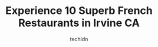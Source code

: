 ---
layout: ampstory
image: https://i0.wp.com/www.depkes.org/wp-content/uploads/2023/06/french-restaurants-0-in-irvine-ca-1685849360.jpeg?resize=640,853
author: techidn
featured: false
description: Discover the impressive array of French Restaurants options in Irvine CA, where you can find 10 of the largest French Restaurants establishments in the area. From renowned classics to hidden
title: Experience 10 Superb French Restaurants in Irvine CA
cover:
   title: Experience 10 Superb French Restaurants in Irvine CA
   subtitle: Rickpate
   background: https://www.depkes.org/wp-content/uploads/2023/06/french-restaurants-0-in-irvine-ca-1685849360.jpeg

pages: 
 - layout: thirds
   top: <h1>#1 Ruths Chris Steak House</h1>
   bottom: "<p>2022 update, removing a few stars - Ruths Chris decor has not held up. It is very plain and not representative of the prices charged. The steaks are no longer tender and</p>"
   background: https://www.depkes.org/wp-content/uploads/2023/06/french-restaurants-1-in-irvine-ca-1685849361.jpeg
   backgroundblur: true
 - layout: thirds
   top: <h1>#2 Mimis Cafe</h1>
   bottom: "<p>I love coming to Mimis café. They have delicious food here. I ordered the pot roast. We also had an appetizer of spinach artichoke dip. I also had the French onion so</p>"
   background: https://www.depkes.org/wp-content/uploads/2023/06/french-restaurants-2-in-irvine-ca-1685849361.jpeg
   cta:
      link: https://www.depkes.org/blog/experience-10-superb-french-restaurants-in-irvine-ca/
      text: Experience 10 Superb French Restaurants in Irvine CA
 - layout: thirds
   top: <h1>#3 Bistango in Irvine</h1>
   bottom: "<p>19100 Von Karman Ave, Irvine, CA 92612, United States</p>"
   background: https://www.depkes.org/wp-content/uploads/2023/06/french-restaurants-3-in-irvine-ca-1685849362.jpeg
   cta:
      link: https://www.depkes.org/blog/experience-10-superb-french-restaurants-in-irvine-ca/
      text: Experience 10 Superb French Restaurants in Irvine CA
 - layout: thirds
   top: <h1>#4 Andreis Conscious Cuisine & Cocktails</h1>
   bottom: "<p>2607 Main St, Irvine, CA 92614, United States</p>"
   background: https://images.unsplash.com/photo-1531169509526-f8f1fdaa4a67?ixlib=rb-4.0.3&ixid=MnwxMjA3fDB8MHxwaG90by1wYWdlfHx8fGVufDB8fHx8&auto=format&fit=crop&w=640&h=853&q=80
   cta:
      link: https://www.depkes.org/blog/experience-10-superb-french-restaurants-in-irvine-ca/
      text: Experience 10 Superb French Restaurants in Irvine CA
 - layout: thirds
   top: <h1>#5 Marché Moderne</h1>
   bottom: "<p>7862 E Pacific Coast Hwy, Newport Beach, CA 92657, United States</p>"
   background: https://images.unsplash.com/photo-1518640467707-6811f4a6ab73?ixlib=rb-4.0.3&ixid=MnwxMjA3fDB8MHxwaG90by1wYWdlfHx8fGVufDB8fHx8&auto=format&fit=crop&w=640&h=853&q=80
   cta:
      link: https://www.depkes.org/blog/experience-10-superb-french-restaurants-in-irvine-ca/
      text: Experience 10 Superb French Restaurants in Irvine CA
 - layout: thirds
   top: <h1>#6 Twenty Eight Restaurant and Bar</h1>
   bottom: "<p>19530 Jamboree Rd, Irvine, CA 92612, United States</p>"
   background: https://images.unsplash.com/photo-1620421680010-0766ff230392?ixlib=rb-4.0.3&ixid=MnwxMjA3fDB8MHxwaG90by1wYWdlfHx8fGVufDB8fHx8&auto=format&fit=crop&w=640&h=853&q=80
   cta:
      link: https://www.depkes.org/blog/experience-10-superb-french-restaurants-in-irvine-ca/
      text: Experience 10 Superb French Restaurants in Irvine CA
 - layout: thirds
   top: <h1>#7 Swich Bistro</h1>
   bottom: "<p>16277 Laguna Canyon Rd b, Irvine, CA 92618, United States</p>"
   background: https://images.unsplash.com/photo-1489648022186-8f49310909a0?ixlib=rb-4.0.3&ixid=MnwxMjA3fDB8MHxwaG90by1wYWdlfHx8fGVufDB8fHx8&auto=format&fit=crop&w=640&h=853&q=80
   cta:
      link: https://www.depkes.org/blog/experience-10-superb-french-restaurants-in-irvine-ca/
      text: Experience 10 Superb French Restaurants in Irvine CA
 - layout: thirds
   middle: Continue reading...
   background: https://images.unsplash.com/photo-1618005182384-a83a8bd57fbe?ixlib=rb-4.0.3&ixid=MnwxMjA3fDB8MHxwaG90by1wYWdlfHx8fGVufDB8fHx8&auto=format&fit=crop&w=640&h=853&q=80
   cta:
      link: https://www.depkes.org/blog/experience-10-superb-french-restaurants-in-irvine-ca/
      text: Experience 10 Superb French Restaurants in Irvine CA
      
---